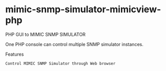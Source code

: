 # mimic-snmp-simulator-mimicview-php
PHP GUI to MIMIC SNMP SIMULATOR

One PHP console can control multiple SNMP simulator instances.


Features

    Control MIMIC SNMP Simulator through Web browser

